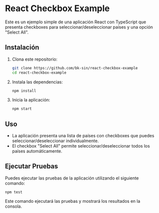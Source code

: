 # React Checkbox Example

Este es un ejemplo simple de una aplicación React con TypeScript que presenta checkboxes para seleccionar/deseleccionar países y una opción "Select All".

## Instalación

1. Clona este repositorio:

   ```bash
   git clone https://github.com/bk-sin/react-checkbox-example
   cd react-checkbox-example
   
2. Instala las dependencias:

    ```bash
    npm install

3. Inicia la aplicación:
    ```bash
    npm start

## Uso
* La aplicación presenta una lista de países con checkboxes que puedes seleccionar/deseleccionar individualmente.
* El checkbox "Select All" permite seleccionar/deseleccionar todos los países automáticamente.

## Ejecutar Pruebas
Puedes ejecutar las pruebas de la aplicación utilizando el siguiente comando:
    
    npm test
    
Este comando ejecutará las pruebas y mostrará los resultados en la consola.